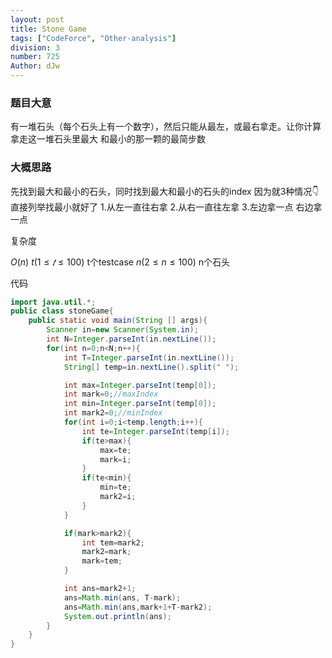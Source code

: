 ```yaml
---
layout: post
title: Stone Game
tags: ["CodeForce", "Other-analysis"]
division: 3
number: 725
Author: dJw
---
```


### 题目大意

有一堆石头（每个石头上有一个数字），然后只能从最左，或最右拿走。让你计算拿走这一堆石头里最大 和最小的那一颗的最简步数



### 大概思路

先找到最大和最小的石头，同时找到最大和最小的石头的index
因为就3种情况👇直接列举找最小就好了
1.从左一直往右拿     2.从右一直往左拿    3.左边拿一点 右边拿一点


复杂度

$O(n)$ 
$t (1\leq 𝑡\leq 100)$ t个testcase
$n (2\leq n\leq 100)$ n个石头



代码

```java
import java.util.*;
public class stoneGame{
    public static void main(String [] args){
        Scanner in=new Scanner(System.in);
        int N=Integer.parseInt(in.nextLine());
        for(int n=0;n<N;n++){
            int T=Integer.parseInt(in.nextLine());
            String[] temp=in.nextLine().split(" ");

            int max=Integer.parseInt(temp[0]);
            int mark=0;//maxIndex
            int min=Integer.parseInt(temp[0]);
            int mark2=0;//minIndex
            for(int i=0;i<temp.length;i++){
                int te=Integer.parseInt(temp[i]);
                if(te>max){
                    max=te;
                    mark=i;
                }
                if(te<min){
                    min=te;
                    mark2=i;
                }
            }        

            if(mark>mark2){
                int tem=mark2;
                mark2=mark;
                mark=tem;
            }

            int ans=mark2+1;
            ans=Math.min(ans, T-mark);
            ans=Math.min(ans,mark+1+T-mark2);
            System.out.println(ans);
        }
    }
}
```
